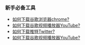 ### 新手必备工具
- [如何下载谷歌浏览器chrome?]()
- [如何下载谷歌视频播放器YouTube?]()
- [如何下载推特Twitter?]()
- [如何下载谷歌视频播放器YouTube?]()






